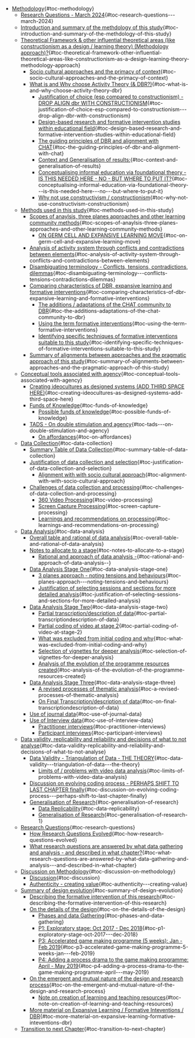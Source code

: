 -   [Methodology](#methodology){#toc-methodology}
    -   [Research Questions - March
        2024](#research-questions---march-2024){#toc-research-questions---march-2024}
    -   [Introduction and summary of the methdology of this
        study](#introduction-and-summary-of-the-methdology-of-this-study){#toc-introduction-and-summary-of-the-methdology-of-this-study}
    -   [Theoretical Framework & other influential theoretical areas
        (like constructionism as a design / learning theory)
        (Methodology
        approach)?](#theoretical-framework-other-influential-theoretical-areas-like-constructionism-as-a-design-learning-theory-methodology-approach){#toc-theoretical-framework-other-influential-theoretical-areas-like-constructionism-as-a-design-learning-theory-methodology-approach}
        -   [Socio cultural approaches and the primacy of
            context](#socio-cultural-approaches-and-the-primacy-of-context){#toc-socio-cultural-approaches-and-the-primacy-of-context}
        -   [What is and Why choose Activity Theory (&
            DBR?)](#what-is-and-why-choose-activity-theory-dbr){#toc-what-is-and-why-choose-activity-theory-dbr}
            -   [Justification of choice (esp compared to
                constructionism) - DROP ALIGN dbr WITH
                CONSTRUCTIONISM](#justification-of-choice-esp-compared-to-constructionism---drop-align-dbr-with-constructionism){#toc-justification-of-choice-esp-compared-to-constructionism---drop-align-dbr-with-constructionism}
            -   [Design-based research and formative intervention
                studies within educational
                field](#design-based-research-and-formative-intervention-studies-within-educational-field){#toc-design-based-research-and-formative-intervention-studies-within-educational-field}
            -   [The guiding principles of DBR and alignment with
                CHAT](#the-guiding-principles-of-dbr-and-alignment-with-chat){#toc-the-guiding-principles-of-dbr-and-alignment-with-chat}
            -   [Context and Generalisation of
                results:](#context-and-generalisation-of-results){#toc-context-and-generalisation-of-results}
            -   [Conceptualising informal education via foundational
                theory - IS THIS NEEDED HERE - NO - BUT WHERE TO PUT
                IT?](#conceptualising-informal-education-via-foundational-theory---is-this-needed-here---no---but-where-to-put-it){#toc-conceptualising-informal-education-via-foundational-theory---is-this-needed-here---no---but-where-to-put-it}
            -   [Why not use constructivism /
                constructionism](#why-not-use-constructivism-constructionism){#toc-why-not-use-constructivism-constructionism}
    -   [Methods used in this
        study](#methods-used-in-this-study){#toc-methods-used-in-this-study}
        -   [Scopes of anaylsis, three planes approaches and other
            learning community
            methods](#scopes-of-anaylsis-three-planes-approaches-and-other-learning-community-methods){#toc-scopes-of-anaylsis-three-planes-approaches-and-other-learning-community-methods}
            -   [ON GERM CELL AND EXPANSIVE LEARNING
                MOVE](#on-germ-cell-and-expansive-learning-move){#toc-on-germ-cell-and-expansive-learning-move}
        -   [Analysis of activity system through conflicts and
            contradictions between
            elements](#analysis-of-activity-system-through-conflicts-and-contradictions-between-elements){#toc-analysis-of-activity-system-through-conflicts-and-contradictions-between-elements}
        -   [Disambiguating terminology - Conflicts, tensions,
            contradictions,
            dilemmas](#disambiguating-terminology---conflicts-tensions-contradictions-dilemmas){#toc-disambiguating-terminology---conflicts-tensions-contradictions-dilemmas}
        -   [Comparing characteristics of DBR, expansive learning and
            formative
            interventions](#comparing-characteristics-of-dbr-expansive-learning-and-formative-interventions){#toc-comparing-characteristics-of-dbr-expansive-learning-and-formative-interventions}
            -   [The additions / adaptations of the CHAT community to
                DBR](#the-additions-adaptations-of-the-chat-community-to-dbr){#toc-the-additions-adaptations-of-the-chat-community-to-dbr}
            -   [Using the term formative
                interventions](#using-the-term-formative-interventions){#toc-using-the-term-formative-interventions}
            -   [Identifying specific techniques of formative
                interventions suitable to this
                study](#identifying-specific-techniques-of-formative-interventions-suitable-to-this-study){#toc-identifying-specific-techniques-of-formative-interventions-suitable-to-this-study}
        -   [Summary of alignments between approaches and the pragmatic
            approach of this
            study](#summary-of-alignments-between-approaches-and-the-pragmatic-approach-of-this-study){#toc-summary-of-alignments-between-approaches-and-the-pragmatic-approach-of-this-study}
    -   [Conceptual tools associated with
        agency](#conceptual-tools-associated-with-agency){#toc-conceptual-tools-associated-with-agency}
        -   [Creating ideocultures as designed systems (ADD THIRD SPACE
            HERE)](#creating-ideocultures-as-designed-systems-add-third-space-here){#toc-creating-ideocultures-as-designed-systems-add-third-space-here}
        -   [Funds of
            Knowledge](#funds-of-knowledge){#toc-funds-of-knowledge}
            -   [Possible funds of
                knowledge](#possible-funds-of-knowledge){#toc-possible-funds-of-knowledge}
        -   [TADS - On double stimulation and
            agency](#tads---on-double-stimulation-and-agency){#toc-tads---on-double-stimulation-and-agency}
            -   [On affordances](#on-affordances){#toc-on-affordances}
    -   [Data Collection](#data-collection){#toc-data-collection}
        -   [Summary Table of Data
            Collection](#summary-table-of-data-collection){#toc-summary-table-of-data-collection}
        -   [Justification of data collection and
            selection](#justification-of-data-collection-and-selection){#toc-justification-of-data-collection-and-selection}
            -   [Alignment with with socio cultural
                approach](#alignment-with-with-socio-cultural-approach){#toc-alignment-with-with-socio-cultural-approach}
        -   [Challenges of data collection and
            processing](#challenges-of-data-collection-and-processing){#toc-challenges-of-data-collection-and-processing}
            -   [360 Video
                Processing](#video-processing){#toc-video-processing}
            -   [Screen Capture
                Processing](#screen-capture-processing){#toc-screen-capture-processing}
            -   [Learnings and recommendations on
                processing](#learnings-and-recommendations-on-processing){#toc-learnings-and-recommendations-on-processing}
    -   [Data Analysis](#data-analysis){#toc-data-analysis}
        -   [Overall table and rational of data
            analysis](#overall-table-and-rational-of-data-analysis){#toc-overall-table-and-rational-of-data-analysis}
        -   [Notes to allocate to a
            stage](#notes-to-allocate-to-a-stage){#toc-notes-to-allocate-to-a-stage}
            -   [Rational and approach of data analysis
                -](#rational-and-approach-of-data-analysis--){#toc-rational-and-approach-of-data-analysis--}
        -   [Data Analysis Stage
            One](#data-analysis-stage-one){#toc-data-analysis-stage-one}
            -   [3 planes approach - noting tensions and
                behaviours](#planes-approach---noting-tensions-and-behaviours){#toc-planes-approach---noting-tensions-and-behaviours}
            -   [Justification of selecting sessions and sections for
                more detailed
                analysis](#justification-of-selecting-sessions-and-sections-for-more-detailed-analysis){#toc-justification-of-selecting-sessions-and-sections-for-more-detailed-analysis}
        -   [Data Analysis Stage
            Two](#data-analysis-stage-two){#toc-data-analysis-stage-two}
            -   [Partial transcription/description of
                data](#partial-transcriptiondescription-of-data){#toc-partial-transcriptiondescription-of-data}
            -   [Partial coding of video at stage
                2](#partial-coding-of-video-at-stage-2){#toc-partial-coding-of-video-at-stage-2}
            -   [What was excluded from initial coding and
                why](#what-was-excluded-from-initial-coding-and-why){#toc-what-was-excluded-from-initial-coding-and-why}
            -   [Selection of vignettes for deeper
                analysis](#selection-of-vignettes-for-deeper-analysis){#toc-selection-of-vignettes-for-deeper-analysis}
            -   [Analysis of the evolution of the programme resources
                created](#analysis-of-the-evolution-of-the-programme-resources-created){#toc-analysis-of-the-evolution-of-the-programme-resources-created}
        -   [Data Analysis Stage
            Three](#data-analysis-stage-three){#toc-data-analysis-stage-three}
            -   [A revised processes of thematic
                analysis](#a-revised-processes-of-thematic-analysis){#toc-a-revised-processes-of-thematic-analysis}
            -   [On Final Transcription/description of
                data](#on-final-transcriptiondescription-of-data){#toc-on-final-transcriptiondescription-of-data}
        -   [Use of journal
            data](#use-of-journal-data){#toc-use-of-journal-data}
        -   [Use of Interview
            data](#use-of-interview-data){#toc-use-of-interview-data}
            -   [Practitioner
                interviews](#practitioner-interviews){#toc-practitioner-interviews}
            -   [Participant
                interviews](#participant-interviews){#toc-participant-interviews}
    -   [Data validity, replicability and reliability and decisions of
        what to not
        analyse](#data-validity-replicability-and-reliability-and-decisions-of-what-to-not-analyse){#toc-data-validity-replicability-and-reliability-and-decisions-of-what-to-not-analyse}
        -   [Data Validity - Triangulation of Data - THE
            THEORY](#data-validity---triangulation-of-data---the-theory){#toc-data-validity---triangulation-of-data---the-theory}
            -   [Limits of / problems with video data
                analysis](#limits-of-problems-with-video-data-analysis){#toc-limits-of-problems-with-video-data-analysis}
        -   [Discussion on evolving coding process - PERHAPS SHIFT TO
            LAST CHAPTER
            finally](#discussion-on-evolving-coding-process---perhaps-shift-to-last-chapter-finally){#toc-discussion-on-evolving-coding-process---perhaps-shift-to-last-chapter-finally}
        -   [Generalisation of
            Research](#generalisation-of-research){#toc-generalisation-of-research}
            -   [Data
                Replicability](#data-replicability){#toc-data-replicability}
            -   [Generalisation of
                Research](#generalisation-of-research-1){#toc-generalisation-of-research-1}
    -   [Research
        Questions](#research-questions){#toc-research-questions}
        -   [How Research Questions
            Evolved](#how-research-questions-evolved){#toc-how-research-questions-evolved}
        -   [What research questions are answered by what data gathering
            and analysis - and described in what
            chapter?](#what-research-questions-are-answered-by-what-data-gathering-and-analysis---and-described-in-what-chapter){#toc-what-research-questions-are-answered-by-what-data-gathering-and-analysis---and-described-in-what-chapter}
    -   [Discussion on
        Methodology](#discussion-on-methodology){#toc-discussion-on-methodology}
        -   [Discussion](#discussion){#toc-discussion}
        -   [Authenticity - creating
            value](#authenticity---creating-value){#toc-authenticity---creating-value}
    -   [Summary of design
        evolution](#summary-of-design-evolution){#toc-summary-of-design-evolution}
        -   [Describing the formative intervention of this
            research](#describing-the-formative-intervention-of-this-research){#toc-describing-the-formative-intervention-of-this-research}
        -   [On the details of the
            design](#on-the-details-of-the-design){#toc-on-the-details-of-the-design}
            -   [Phases and data
                Gathering](#phases-and-data-gathering){#toc-phases-and-data-gathering}
            -   [P1: Exploratory stage: Oct 2017 - Dec
                2018](#p1-exploratory-stage-oct-2017---dec-2018){#toc-p1-exploratory-stage-oct-2017---dec-2018}
            -   [P3: Accelerated game making programme (5 weeks): Jan -
                Feb
                2019](#p3-accelerated-game-making-programme-5-weeks-jan---feb-2019){#toc-p3-accelerated-game-making-programme-5-weeks-jan---feb-2019}
            -   [P4: Adding a process drama to the game making
                programme: April - May
                2019](#p4-adding-a-process-drama-to-the-game-making-programme-april---may-2019){#toc-p4-adding-a-process-drama-to-the-game-making-programme-april---may-2019}
        -   [On the emergent and mutual nature of the design and
            research
            process](#on-the-emergent-and-mutual-nature-of-the-design-and-research-process){#toc-on-the-emergent-and-mutual-nature-of-the-design-and-research-process}
            -   [Note on creation of learning and teaching
                resources](#note-on-creation-of-learning-and-teaching-resources){#toc-note-on-creation-of-learning-and-teaching-resources}
        -   [More material on Expansive Learning / Formative
            Inteventions /
            DBR](#more-material-on-expansive-learning-formative-inteventions-dbr){#toc-more-material-on-expansive-learning-formative-inteventions-dbr}
    -   [Transition to next
        Chapter](#transition-to-next-chapter){#toc-transition-to-next-chapter}
